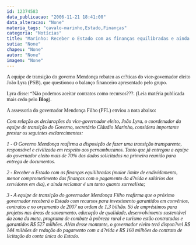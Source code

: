 ```yaml
---
id: 12374583
data_publicacao: "2006-11-21 18:41:00"
data_alteracao: "None"
materia_tags: "cavalo-marinho,Estado,Finanças"
categoria: "Notícias"
title: "Marinho: Receber o Estado com as finanças equilibradas e ainda reclamar é um tanto quanto surrealista "
sutia: "None"
chapeu: "None"
autor: "None"
imagem: "None"
---
```

<p><P><FONT face=Verdana>A equipe de transição do governo Mendonça&nbsp;rebateu as cr?ticas do vice-governador eleito João Lyra (PSB), que questionou o balanço financeiro apresentado pelo grupo.&nbsp;</FONT></P></p>
<p><P><FONT face=Verdana>Lyra disse: “Não podemos aceitar contratos como recursos???. (Leia matéria publicada mais cedo pelo <STRONG>Blog</STRONG>).</FONT></P></p>
<p><P><FONT face=Verdana>A assessoria do governador Mendonça Filho (PFL) enviou a nota abaixo:</FONT></P></p>
<p><P><FONT face=Verdana><EM>Com relação as declarações do vice-governador eleito, João Lyra, o coordenador da equipe de transição do Governo, secretário Cláudio Marinho, considera importante prestar os seguintes esclarecimentos: </EM></FONT></P></p>
<p><P><FONT face=Verdana><EM>1 - O Governo Mendonça reafirma a disposição de fazer uma transição transparente, responsável e civilizada em respeito aos pernambucanos. Tanto que já entregou a equipe do governador eleito mais de 70% dos dados solicitados na primeira reunião para entrega de documentos. </EM></FONT></P></p>
<p><P><FONT face=Verdana><EM>2 - Receber o Estado com as finanças equilibradas (maior limite de endividamento, menor comprometimento das finanças com o pagamento da d?vida e salários dos servidores em dia), e ainda reclamar é um tanto quanto surrealista; </EM></FONT></P></p>
<p><P><EM><FONT face=Verdana>3 - A equipe de transição do governador Mendonça Filho reafirma que o próximo governador receberá o Estado com recursos para investimento garantidos em convênios, contratos e no orçamento de 2007 na ordem de 1,3 bilhão. Só de empréstimos para projetos nas áreas de saneamento, educação de qualidade, desenvolvimento sustentável da zona da mata, programa de combate à pobreza rural e turismo estão contratados e garantidos R$ 527 milhões. Além desse montante, o governador eleito terá dispon?vel R$ 144 milhões de redução do pagamento com a d?vida e R$ 160 milhões do contrato de licitação da conta única do Estado.</FONT> </EM></P> </p>
